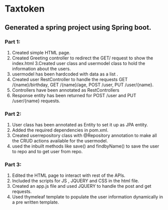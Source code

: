 # Taxtoken

## Generated a spring project using Spring boot.
### Part 1:
1. Created simple HTML page.
2. Created Greeting controller to redirect the GET/ request to show the index.html
3.Created user class and usermodel class to hold the information about the users.
4. usermodel has been hardcoded with data as a list .
5. Created user RestController to handle the requests GET /{name}/birthday, GET /{name}/age, POST /user, PUT /user/{name}.
6. Controllers have been annotated as RestControllers
7. Response entity has been returned for POST /user and  PUT /user/{name} requests.

### Part 2: 
1. User class has been annotated as Entity to set it up as JPA entity.
2. Added the required dependencies in pom.xml.
3. Created userrepository class with @Repository annotation to make all the CRUD actions available for the usermodel.
4. used the inbuilt methods like save() and findbyName() to save the user to repo and to get user from repo.

### Part 3:
1. Edited the HTML page to interact with rest of the APIs.
2. Included the scripts for JS , JQUERY and CSS in the html file.
3. Created an app.js file and used JQUERY to handle the post and get requests.
4. Used thymeleaf template to populate the user information dynamically in a pre written template.



